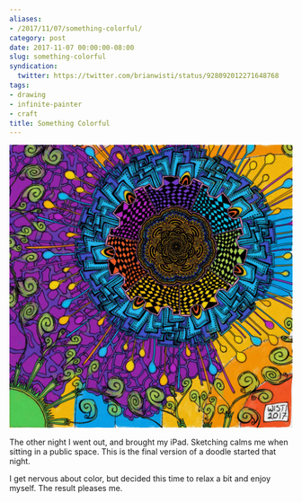 ```yaml
---
aliases:
- /2017/11/07/something-colorful/
category: post
date: 2017-11-07 00:00:00-08:00
slug: something-colorful
syndication:
  twitter: https://twitter.com/brianwisti/status/928092012271648768
tags:
- drawing
- infinite-painter
- craft
title: Something Colorful
---
```


![attachments/img/2017/cover-2017-11-07.jpg](../../../attachments/img/2017/cover-2017-11-07.jpg)

The other night I went out, and brought my iPad. Sketching calms me when sitting in a public space. This is the final version of a doodle started that night.

I get nervous about color, but decided this time to relax a bit and enjoy myself. The result pleases me.
